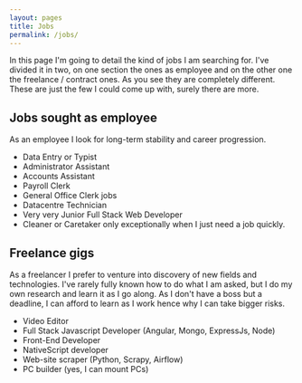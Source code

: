 ```yaml
---
layout: pages
title: Jobs
permalink: /jobs/
---
```

In this page I'm going to detail the kind of jobs I am searching for. I've divided it in two, on one section the ones as employee and on the other one the freelance / contract ones. As you see they are completely different. These are just the few I could come up with, surely there are more.

## Jobs sought as employee
As an employee I look for long-term stability and career progression.
* Data Entry or Typist
* Administrator Assistant
* Accounts Assistant
* Payroll Clerk
* General Office Clerk jobs
* Datacentre Technician 
* Very very Junior Full Stack Web Developer
* Cleaner or Caretaker only exceptionally when I just need a job quickly.

## Freelance gigs
As a freelancer I prefer to venture into discovery of new fields and technologies. I've rarely fully known how to do what I am asked, but I do my own research and learn it as I go along. As I don't have a boss but a deadline, I can afford to learn as I work hence why I can take bigger risks.
* Video Editor
* Full Stack Javascript Developer (Angular, Mongo, ExpressJs, Node)
* Front-End Developer
* NativeScript developer
* Web-site scraper (Python, Scrapy, Airflow)
* PC builder (yes, I can mount PCs)
